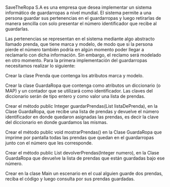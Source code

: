 SaveTheRopa S.A es una empresa que desea implementar un sistema informático de guardarropas a nivel mundial. El sistema permite a una persona guardar sus pertenencias en el guardarropas y luego retirarlas de manera sencilla con solo presentar el número identificador que recibe al guardarlas. 

Las pertenencias se representan en el sistema mediante algo abstracto llamado prenda, que tiene marca y modelo, de modo que si la persona pierde el número también podría en algún momento poder llegar a reclamarlo con dicha información. Sin embargo, el reclamo será modelado en otro momento. Para la primera implementación del guardarropas necesitamos realizar lo siguiente:

Crear la clase Prenda que contenga los atributos marca y modelo.

Crear la clase GuardaRopa que contenga como atributos un diccionario (o MAP) y un contador que se utilizará como identificador. Las claves del diccionario serán de tipo entero y como valor una lista de prendas.

Crear el método public Integer guardarPrendas(List<Prenda> listaDePrenda), en la Clase GuardaRopa, que recibe una lista de prendas y devuelve el número identificador en donde quedaron asignadas las prendas, es decir la clave del diccionario en donde guardamos las mismas.

Crear el método public void mostrarPrendas() en la Clase GuardaRopa que imprime por pantalla todas las prendas que quedan en el guardarropas junto con el número que les corresponde.

Crear el método public List<Prenda> devolverPrendas(Integer numero), en la Clase GuardaRopa que devuelve la lista de prendas que están guardadas bajo ese número. 

Crear en la clase Main un escenario en el cual alguien guarde dos prendas, reciba el código y luego consulta por sus prendas guardadas.
